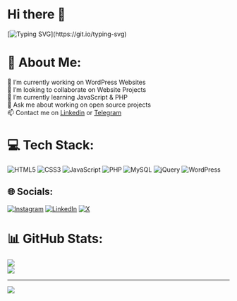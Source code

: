 # Hi there 👋
[![Typing SVG](https://readme-typing-svg.herokuapp.com?color=%2337D2FF&size=24&width=600&lines=Welcome+To+Kardo+Heydari's++GitHub+Profile+.)](https://git.io/typing-svg)

# 💫 About Me:
🔭 I’m currently working on WordPress Websites<br>🤝 I’m looking to collaborate on Website Projects<br>🌱 I’m currently learning JavaScript & PHP<br> 💬 Ask me about working on open source projects<br> 📫 Contact me on <a href="http://linkedin.com/in/kardo-heydari-9940ab275" title="Linkedin">Linkedin</a> or  <a href="https://t.me/rebelk7" title="Telegram">Telegram</a><br>


# 💻 Tech Stack:
![HTML5](https://img.shields.io/badge/html5-%23E34F26.svg?style=for-the-badge&logo=html5&logoColor=white) ![CSS3](https://img.shields.io/badge/css3-%231572B6.svg?style=for-the-badge&logo=css3&logoColor=white) ![JavaScript](https://img.shields.io/badge/javascript-%23323330.svg?style=for-the-badge&logo=javascript&logoColor=%23F7DF1E) ![PHP](https://img.shields.io/badge/php-%23777BB4.svg?style=for-the-badge&logo=php&logoColor=white) ![MySQL](https://img.shields.io/badge/mysql-%2300000f.svg?style=for-the-badge&logo=mysql&logoColor=white) ![jQuery](https://img.shields.io/badge/jquery-%230769AD.svg?style=for-the-badge&logo=jquery&logoColor=white) ![WordPress](https://img.shields.io/badge/WordPress-%23117AC9.svg?style=for-the-badge&logo=WordPress&logoColor=white)

## 🌐 Socials:
[![Instagram](https://img.shields.io/badge/Instagram-%23E4405F.svg?logo=Instagram&logoColor=white)](https://instagram.com/https://instagram.com/kardo.heydari) [![LinkedIn](https://img.shields.io/badge/LinkedIn-%230077B5.svg?logo=linkedin&logoColor=white)](https://linkedin.com/in/http://linkedin.com/in/kardo-heydari-9940ab275) [![X](https://img.shields.io/badge/X-black.svg?logo=X&logoColor=white)](https://x.com/https://twitter.com/kardo_heydari) 

# 📊 GitHub Stats:
![](https://github-readme-stats.vercel.app/api?username=imkardo&theme=dark&hide_border=true&include_all_commits=true&count_private=false)<br/>
![](https://github-readme-stats.vercel.app/api/top-langs/?username=imkardo&theme=dark&hide_border=true&include_all_commits=true&count_private=false&layout=compact)

---
[![](https://visitcount.itsvg.in/api?id=imkardo&icon=0&color=0)](https://visitcount.itsvg.in)

<!-- Proudly created with GPRM ( https://gprm.itsvg.in ) -->
